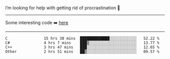 I’m looking for help with getting rid of procrastination 🤔

-----

Some interesting code :arrow_right: [here](https://github.com/zhen8838/playground)

-----

<!--START_SECTION:waka-->

```text
C                15 hrs 38 mins  █████████████░░░░░░░░░░░░   52.22 %
C#               4 hrs 7 mins    ███▒░░░░░░░░░░░░░░░░░░░░░   13.77 %
C++              3 hrs 47 mins   ███░░░░░░░░░░░░░░░░░░░░░░   12.65 %
Other            2 hrs 51 mins   ██▒░░░░░░░░░░░░░░░░░░░░░░   09.57 %
```

<!--END_SECTION:waka-->

<!--
**zhen8838/zhen8838** is a ✨ _special_ ✨ repository because its `README.md` (this file) appears on your GitHub profile.

Here are some ideas to get you started:

- 🔭 I’m currently working on ...
- 🌱 I’m currently learning ...
- 👯 I’m looking to collaborate on ...
 ...
- 💬 Ask me about ...
- 📫 How to reach me: ...
- 😄 Pronouns: ...
- ⚡ Fun fact: ...
-->

